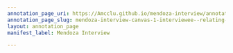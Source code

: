 ```yaml
---
annotation_page_uri: https://Amcclu.github.io/mendoza-interview/annotations/mendoza-interview-canvas-1-interviewee--relating-personal-detail--relating-secondhand-experience--tone-change--dissonance.json
annotation_page_slug: mendoza-interview-canvas-1-interviewee--relating-personal-detail--relating-secondhand-experience--tone-change--dissonance
layout: annotation_page
manifest_label: Mendoza Interview

---
```

